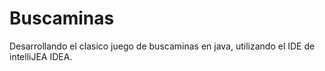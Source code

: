 # Buscaminas

Desarrollando el clasico juego de buscaminas en java, utilizando el IDE de intelliJEA IDEA.
